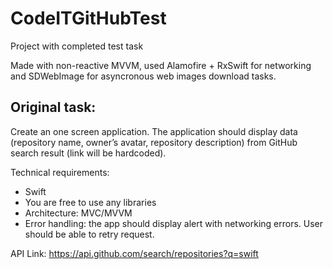 # CodeITGitHubTest
Project with completed test task

Made with non-reactive MVVM, used Alamofire + RxSwift for networking and SDWebImage for asyncronous web images download tasks.

## Original task:

Create an one screen application. The application should display data (repository name, owner’s avatar, repository description) from GitHub search result (link will be hardcoded).

Technical requirements:
- Swift
- You are free to use any libraries
- Architecture: MVC/MVVM
- Error handling: the app should display alert with networking errors. User should be able to retry request.

API Link:
https://api.github.com/search/repositories?q=swift

